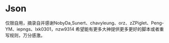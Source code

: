 # Json
仅限自用，摘录自并感谢NobyDa,Sunert、chavyleung、orz、zZPiglet、Peng-YM、iepngs、lxk0301，nzw9314
希望能有更多大神提供更多更好的脚本或者重写规则，万分感激。
